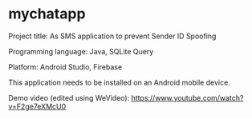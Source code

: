 # mychatapp

Project title: As SMS application to prevent Sender ID Spoofing

Programming language: Java, SQLite Query

Platform: Android Studio, Firebase

This application needs to be installed on an Android mobile device.

Demo video (edited using WeVideo): https://www.youtube.com/watch?v=F2ge7eXMcU0

